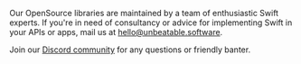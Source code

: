 Our OpenSource libraries are maintained by a team of enthusiastic Swift experts. If you're in need of consultancy or advice for implementing Swift in your APIs or apps, mail us at [hello@unbeatable.software](mailto:hello@unbeatable.software).

Join our [Discord community](https://discord.gg/H6799jh) for any questions or friendly banter.
